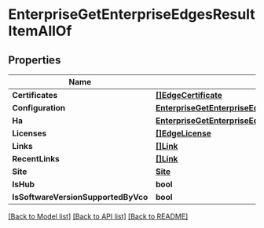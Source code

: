 # EnterpriseGetEnterpriseEdgesResultItemAllOf

## Properties

Name | Type | Description | Notes
------------ | ------------- | ------------- | -------------
**Certificates** | [**[]EdgeCertificate**](edge_certificate.md) |  | [optional] 
**Configuration** | [**EnterpriseGetEnterpriseEdgesResultItemAllOfConfiguration**](enterprise_get_enterprise_edges_result_item_allOf_configuration.md) |  | [optional] 
**Ha** | [**EnterpriseGetEnterpriseEdgesResultItemAllOfHa**](enterprise_get_enterprise_edges_result_item_allOf_ha.md) |  | [optional] 
**Licenses** | [**[]EdgeLicense**](edge_license.md) |  | [optional] 
**Links** | [**[]Link**](link.md) |  | [optional] 
**RecentLinks** | [**[]Link**](link.md) |  | [optional] 
**Site** | [**Site**](site.md) |  | [optional] 
**IsHub** | **bool** |  | [optional] 
**IsSoftwareVersionSupportedByVco** | **bool** |  | [optional] 

[[Back to Model list]](../README.md#documentation-for-models) [[Back to API list]](../README.md#documentation-for-api-endpoints) [[Back to README]](../README.md)


